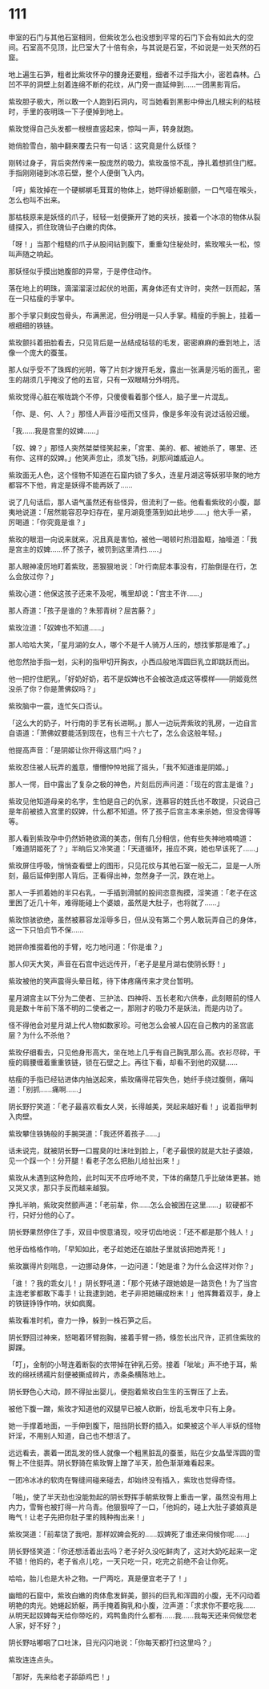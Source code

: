 # 111

申室的石门与其他石室相同，但紫玫怎么也没想到平常的石门下会有如此大的空间。石室高不见顶，比巳室大了十倍有余，与其说是石室，不如说是一处天然的石窟。

地上遍生石笋，粗者比紫玫怀孕的腰身还要粗，细者不过手指大小，密若森林。凸凹不平的洞壁上刻着连绵不断的花纹，从门旁一直延伸到……一团黑影背后。

紫玫胆子极大，所以敢一个人跑到石洞内，可当她看到黑影中伸出几根尖利的枯枝时，手里的夜明珠一下子便掉到地上。

紫玫觉得自己头发都一根根直竖起来，惊叫一声，转身就跑。

她俏脸雪白，脑中翻来覆去只有一句话：这究竟是什么妖怪？

刚转过身子，背后突然传来一股庞然的吸力。紫玫虽惊不乱，挣扎着想抓住门框。手指刚刚碰到冰凉石壁，整个人便倒飞入内。

「呯」紫玫掉在一个硬梆梆毛茸茸的物体上，她吓得娇躯剧颤，一口气噎在喉头，怎么也叫不出来。

那枯枝原来是妖怪的爪子，轻轻一划便撕开了她的夹袄，接着一个冰凉的物体从裂缝探入，抓住玫瑰仙子白嫩的肉体。

「呀！」当那个粗糙的爪子从股间钻到腹下，重重勾住秘处时，紫玫喉头一松，惊叫声随之响起。

那妖怪似乎摸出她腹部的异常，于是停住动作。

落在地上的明珠，滴溜溜滚过起伏的地面，离身体还有丈许时，突然一跃而起，落在一只枯瘦的手掌中。

那个手掌只剩皮包骨头，布满黑泥，但分明是一只人手掌。精瘦的手腕上，挂着一根细细的铁链。

紫玫颤抖着扭脸看去，只见背后是一丛结成毡毯的毛发，密密麻麻的垂到地上，活像一个庞大的蚕茧。

那人似乎受不了珠辉的光明，等了片刻才拨开毛发，露出一张满是污垢的面孔，密生的胡须几乎掩没了他的五官，只有一双眼睛分外明亮。

紫玫觉得心脏在喉咙跳个不停，只傻傻看着那个怪人，脑子里一片混乱。

「你、是、何、人？」那怪人声音沙哑而又怪异，像是多年没有说过话般迟缓。

「我……我是宫里的奴婢……」

「奴、婢？」那怪人突然桀桀怪笑起来，「宫里、美的、都、被她杀了，哪里、还有你、这样的奴婢。」他笑声忽止，须发飞扬，刹那间雄威迫人。

紫玫面无人色，这个怪物不知道在石窟内锁了多久，连星月湖这等妖邪毕聚的地方都容不下他，肯定是妖得不能再妖了……

说了几句话后，那人语气虽然还有些怪异，但流利了一些。他看看紫玫的小腹，鄙夷地说道：「居然能容忍孕妇存在，星月湖竟堕落到如此地步……」他大手一紧，厉喝道：「你究竟是谁？」

紫玫的眼泪一向说来就来，况且真是害怕，被他一喝顿时热泪盈眶，抽噎道：「我是宫主的奴婢……怀了孩子，被罚到这里清扫……」

那人眼神凌厉地盯着紫玫，恶狠狠地说：「叶行南屁本事没有，打胎倒是在行，怎么会放过你？」

紫玫心道：他保这孩子还来不及呢，嘴里却说：「宫主不许……」

那人奇道：「孩子是谁的？朱邪青树？屈苦藤？」

紫玫泣道：「奴婢也不知道……」

那人哈哈大笑，「星月湖的女人，哪个不是千人骑万人压的，想找爹那是难了。」

他忽然抬手指一划，尖利的指甲切开胸衣，小西瓜般地浑圆巨乳立即跳跃而出。

他一把拧住肥乳，「好奶好奶，若不是奴婢也不会被改造成这等模样——阴姬竟然没杀了你？你是萧佛奴吗？」

紫玫脑中一震，连忙矢口否认。

「这么大的奶子，叶行南的手艺有长进啊。」那人一边玩弄紫玫的乳房，一边自言自语道：「萧佛奴要能活到现在，也有三十六七了，怎么会这般年轻。」

他提高声音：「是阴姬让你开得这扇门吗？」

紫玫忍住被人玩弄的羞意，懵懵忡忡地摇了摇头，「我不知道谁是阴姬。」

那人一愕，目中露出了复杂之极的神色，片刻后厉声问道：「现在的宫主是谁？」

紫玫见他知道母亲的名字，生怕是自己的仇家，连慕容的姓氏也不敢提，只说自己是年前被掳入宫里的奴婢，什么都不知道。怀了孩子后宫主本来杀她，但没舍得等等。

那人看到紫玫孕中仍然娇艳欲滴的美态，倒有几分相信，他有些失神地喃喃道：「难道阴姬死了？」半晌后又冷笑道：「天道循环，报应不爽，她也早该死了……」

紫玫屏住呼吸，悄悄查看壁上的图形，只见花纹与其他石室一般无二，显是一人所刻，最后延伸到那人背后。正看得出神，忽然身子一沉，跌在地上。

那人一手抓着她的半只右乳，一手插到滑腻的股间恣意掏摸，淫笑道：「老子在这里困了近几十年，难得能碰上个婆娘，虽然是大肚子，也将就了……」

紫玫惊骇欲绝，虽然被慕容龙淫辱多日，但从没有第二个男人敢玩弄自己的身体，这一下只怕贞节不保……

她拼命推掇着他的手臂，吃力地问道：「你是谁？」

那人仰天大笑，声音在石宫中远远传开，「老子是星月湖右使阴长野！」

紫玫被他的笑声震得头晕目眩，待下体疼痛传来才灵台暂明。

星月湖宫主以下分为二使者、三护法、四神将、五长老和六供奉，此刻眼前的怪人竟是数十年前下落不明的二使者之一，那刚才的吸力不是妖法，而是内功了。

怪不得他会对星月湖上代人物如数家珍。可他怎么会被人囚在自己教内的圣宫底层？为什么不杀他？

紫玫仔细看去，只见他身形高大，坐在地上几乎有自己胸乳那么高。衣衫尽碎，干瘦的肩腰缠着重重铁链，锁在石壁之上。再往下看，却看不到他的双腿……

枯瘦的手指已经钻进体内抽送起来，紫玫痛得花容失色，她纤手绕过腹侧，痛叫道：「别抓……痛啊……」

阴长野狞笑道：「老子最喜欢看女人哭，长得越美，哭起来越好看！」说着指甲刺入肉壁。

紫玫攀住铁铸般的手腕哭道：「我还怀着孩子……」

话未说完，就被阴长野一口腥臭的吐沫吐到脸上，「老子最恨的就是大肚子婆娘，见一个踩一个！分开腿！看老子怎么把胎儿给扯出来！」

紫玫从未遇到这种危险，此时叫天不应呼地不灵，下体的痛楚几乎比破体更甚。她又哭又求，那只手反而越来越狠。

挣扎半晌，紫玫突然颤声道：「老前辈，你……怎么会被困在这里……」软硬都不行，只好分他的心了。

阴长野果然停住了手，双目中恨意涌现，咬牙切齿地说：「还不都是那个贱人！」

他牙齿格格作响，「早知如此，老子趁她还在娘肚子里就该把她弄死！」

紫玫赢得片刻喘息，一边挪动身体，一边问道：「她是谁？为什么会这样对你？」

「谁！？我的乖女儿！」阴长野吼道：「那个死婊子跟她娘是一路货色！为了当宫主连老爹都敢下毒手！让我逮到她，老子非把她碾成粉末！」他挥舞着双手，身上的铁链铮铮作响，状如疯魔。

紫玫看准时机，奋力一挣，躲到一株石笋之后。

阴长野回过神来，怒喝着环臂抱胸，接着手臂一扬，倏忽长出尺许，正抓住紫玫的脚踝。

「叮」，金制的小弩连着断裂的衣带掉在钟乳石旁。接着「呲呲」声不绝于耳，紫玫的绵袄绣襦片刻便被撕成碎片，赤条条横陈地上。

阴长野色心大动，顾不得扯出婴儿，便抱着紫玫白生生的玉臀压了上去。

被他下腹一蹭，紫玫才知道他的双腿早已被人砍断，纷乱毛发中只有上身。

她一手撑着地面，一手伸到腹下，阻挡阴长野的插入。如果被这个半人半妖的怪物奸淫，不用别人知道，自己也不想活了。

远远看去，裹着一团乱发的怪人就像一个粗黑脏乱的蚕茧，贴在少女晶莹浑圆的雪臀上不住挺弄。阴长野骑在紫玫臀上蹭了半天，脸色渐渐难看起来。

一团冷冰冰的软肉在臀缝间碰来碰去，却始终没有插入，紫玫也觉得奇怪。

「啪」，使了半天劲也没能勃起的阴长野挥手朝紫玫臀上重击一掌，虽然没有用上内力，雪臀也被打得一片乌青。他狠狠啐了一口，「他妈的，碰上大肚子婆娘真是晦气！让老子先把你肚子里的贱种掏出来！」

紫玫哭道：「前辈饶了我吧，那样奴婢会死的……奴婢死了谁还来伺候你呢……」

阴长野怪笑道：「你还想活着出去吗？老子好久没吃鲜肉了，这对大奶吃起来一定不错！他妈的，老子省点儿吃，一天只吃一只，吃完之前绝不会让你死。

哈哈，胎儿也是大补之物。一尸两吃，真是便宜老子了！」

幽暗的石窟中，紫玫白嫩的肉体愈发鲜美，颤抖的巨乳和浑圆的小腹，无不闪动着明艳的肉光。她蜷起娇躯，两手掩着胸乳和小腹，泣声道：「求求你不要吃我……从明天起奴婢每天给你带吃的，鸡鸭鱼肉什么都有……我……我每天还来伺候您老人家，好不好？」

阴长野咕嘟咽了口吐沫，目光闪闪地说：「你每天都打扫这里吗？」

紫玫连连点头。

「那好，先来给老子舔舔鸡巴！」
